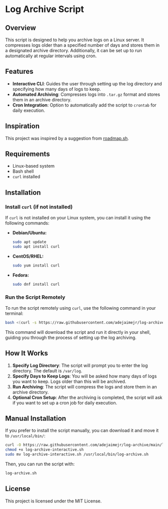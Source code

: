 # Log Archive Script

## Overview
This script is designed to help you archive logs on a Linux server. It compresses logs older than a specified number of days and stores them in a designated archive directory. Additionally, it can be set up to run automatically at regular intervals using cron.

## Features
- **Interactive CLI**: Guides the user through setting up the log directory and specifying how many days of logs to keep.
- **Automated Archiving**: Compresses logs into `.tar.gz` format and stores them in an archive directory.
- **Cron Integration**: Option to automatically add the script to `crontab` for daily execution.

## Inspiration
This project was inspired by a suggestion from [roadmap.sh](https://roadmap.sh/projects/log-archive-tool).

## Requirements
- Linux-based system
- Bash shell
- `curl` installed

## Installation

### Install `curl` (if not installed)

If `curl` is not installed on your Linux system, you can install it using the following commands:

- **Debian/Ubuntu:**
  ```bash
  sudo apt update
  sudo apt install curl
  ```

- **CentOS/RHEL:**
  ```bash
  sudo yum install curl
  ```

- **Fedora:**
  ```bash
  sudo dnf install curl
  ```

### Run the Script Remotely

To run the script remotely using `curl`, use the following command in your terminal:

```bash
bash <(curl -s https://raw.githubusercontent.com/adejaimejr/log-archive/main/log-archive-interactive.sh)
```

This command will download the script and run it directly in your shell, guiding you through the process of setting up the log archiving.

## How It Works

1. **Specify Log Directory**: The script will prompt you to enter the log directory. The default is `/var/log`.
2. **Specify Days to Keep Logs**: You will be asked how many days of logs you want to keep. Logs older than this will be archived.
3. **Run Archiving**: The script will compress the logs and store them in an archive directory.
4. **Optional Cron Setup**: After the archiving is completed, the script will ask if you want to set up a cron job for daily execution.

## Manual Installation

If you prefer to install the script manually, you can download it and move it to `/usr/local/bin/`:

```bash
curl -O https://raw.githubusercontent.com/adejaimejr/log-archive/main/log-archive-interactive.sh
chmod +x log-archive-interactive.sh
sudo mv log-archive-interactive.sh /usr/local/bin/log-archive.sh
```

Then, you can run the script with:

```bash
log-archive.sh
```

## License

This project is licensed under the MIT License.
